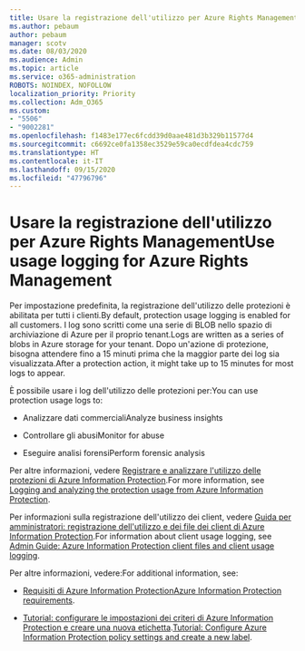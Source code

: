 ```yaml
---
title: Usare la registrazione dell'utilizzo per Azure Rights Management
ms.author: pebaum
author: pebaum
manager: scotv
ms.date: 08/03/2020
ms.audience: Admin
ms.topic: article
ms.service: o365-administration
ROBOTS: NOINDEX, NOFOLLOW
localization_priority: Priority
ms.collection: Adm_O365
ms.custom:
- "5506"
- "9002281"
ms.openlocfilehash: f1483e177ec6fcdd39d0aae481d3b329b11577d4
ms.sourcegitcommit: c6692ce0fa1358ec3529e59ca0ecdfdea4cdc759
ms.translationtype: HT
ms.contentlocale: it-IT
ms.lasthandoff: 09/15/2020
ms.locfileid: "47796796"
---
```

# <a name="use-usage-logging-for-azure-rights-management"></a><span data-ttu-id="5a908-102">Usare la registrazione dell'utilizzo per Azure Rights Management</span><span class="sxs-lookup"><span data-stu-id="5a908-102">Use usage logging for Azure Rights Management</span></span>

<span data-ttu-id="5a908-103">Per impostazione predefinita, la registrazione dell'utilizzo delle protezioni è abilitata per tutti i clienti.</span><span class="sxs-lookup"><span data-stu-id="5a908-103">By default, protection usage logging is enabled for all customers.</span></span> <span data-ttu-id="5a908-104">I log sono scritti come una serie di BLOB nello spazio di archiviazione di Azure per il proprio tenant.</span><span class="sxs-lookup"><span data-stu-id="5a908-104">Logs are written as a series of blobs in Azure storage for your tenant.</span></span> <span data-ttu-id="5a908-105">Dopo un'azione di protezione, bisogna attendere fino a 15 minuti prima che la maggior parte dei log sia visualizzata.</span><span class="sxs-lookup"><span data-stu-id="5a908-105">After a protection action, it might take up to 15 minutes for most logs to appear.</span></span>

<span data-ttu-id="5a908-106">È possibile usare i log dell'utilizzo delle protezioni per:</span><span class="sxs-lookup"><span data-stu-id="5a908-106">You can use protection usage logs to:</span></span>

- <span data-ttu-id="5a908-107">Analizzare dati commerciali</span><span class="sxs-lookup"><span data-stu-id="5a908-107">Analyze business insights</span></span>

- <span data-ttu-id="5a908-108">Controllare gli abusi</span><span class="sxs-lookup"><span data-stu-id="5a908-108">Monitor for abuse</span></span>

- <span data-ttu-id="5a908-109">Eseguire analisi forensi</span><span class="sxs-lookup"><span data-stu-id="5a908-109">Perform forensic analysis</span></span>

<span data-ttu-id="5a908-110">Per altre informazioni, vedere [Registrare e analizzare l'utilizzo delle protezioni di Azure Information Protection](https://docs.microsoft.com/azure/information-protection/log-analyze-usage).</span><span class="sxs-lookup"><span data-stu-id="5a908-110">For more information, see [Logging and analyzing the protection usage from Azure Information Protection](https://docs.microsoft.com/azure/information-protection/log-analyze-usage).</span></span>

<span data-ttu-id="5a908-111">Per informazioni sulla registrazione dell'utilizzo dei client, vedere [Guida per amministratori: registrazione dell'utilizzo e dei file dei client di Azure Information Protection](https://docs.microsoft.com/azure/information-protection/rms-client/client-admin-guide-files-and-logging).</span><span class="sxs-lookup"><span data-stu-id="5a908-111">For information about client usage logging, see [Admin Guide: Azure Information Protection client files and client usage logging](https://docs.microsoft.com/azure/information-protection/rms-client/client-admin-guide-files-and-logging).</span></span>

<span data-ttu-id="5a908-112">Per altre informazioni, vedere:</span><span class="sxs-lookup"><span data-stu-id="5a908-112">For additional information, see:</span></span>

- <span data-ttu-id="5a908-113">[Requisiti di Azure Information Protection](https://docs.microsoft.com/azure/information-protection/get-started/requirements)</span><span class="sxs-lookup"><span data-stu-id="5a908-113">[Azure Information Protection requirements](https://docs.microsoft.com/azure/information-protection/get-started/requirements).</span></span>
    
- <span data-ttu-id="5a908-114">[Tutorial: configurare le impostazioni dei criteri di Azure Information Protection e creare una nuova etichetta](https://docs.microsoft.com/azure/information-protection/get-started/infoprotect-quick-start-tutorial).</span><span class="sxs-lookup"><span data-stu-id="5a908-114">[Tutorial: Configure Azure Information Protection policy settings and create a new label](https://docs.microsoft.com/azure/information-protection/get-started/infoprotect-quick-start-tutorial).</span></span>
